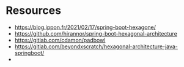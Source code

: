

# Resources
- https://blog.ippon.fr/2021/02/17/spring-boot-hexagone/
- https://github.com/hirannor/spring-boot-hexagonal-architecture
- https://gitlab.com/cdamon/padbowl
- https://gitlab.com/beyondxscratch/hexagonal-architecture-java-springboot/
- 